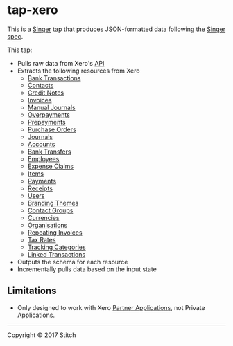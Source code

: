 # tap-xero

This is a [Singer](https://singer.io) tap that produces JSON-formatted data following
the [Singer spec](https://github.com/singer-io/getting-started/blob/master/SPEC.md).

This tap:

- Pulls raw data from Xero's [API](https://developer.xero.com/documentation/)
- Extracts the following resources from Xero
    - [Bank Transactions](https://developer.xero.com/documentation/api/banktransactions)
    - [Contacts](https://developer.xero.com/documentation/api/contacts)
    - [Credit Notes](https://developer.xero.com/documentation/api/credit-notes)
    - [Invoices](https://developer.xero.com/documentation/api/invoices)
    - [Manual Journals](https://developer.xero.com/documentation/api/manual-journals)
    - [Overpayments](https://developer.xero.com/documentation/api/overpayments)
    - [Prepayments](https://developer.xero.com/documentation/api/prepayments)
    - [Purchase Orders](https://developer.xero.com/documentation/api/purchase-orders)
    - [Journals](https://developer.xero.com/documentation/api/journals)
    - [Accounts](https://developer.xero.com/documentation/api/accounts)
    - [Bank Transfers](https://developer.xero.com/documentation/api/bank-transfers)
    - [Employees](https://developer.xero.com/documentation/api/employees)
    - [Expense Claims](https://developer.xero.com/documentation/api/expense-claims)
    - [Items](https://developer.xero.com/documentation/api/items)
    - [Payments](https://developer.xero.com/documentation/api/payments)
    - [Receipts](https://developer.xero.com/documentation/api/receipts)
    - [Users](https://developer.xero.com/documentation/api/users)
    - [Branding Themes](https://developer.xero.com/documentation/api/branding-themes)
    - [Contact Groups](https://developer.xero.com/documentation/api/contactgroups)
    - [Currencies](https://developer.xero.com/documentation/api/currencies)
    - [Organisations](https://developer.xero.com/documentation/api/organisation)
    - [Repeating Invoices](https://developer.xero.com/documentation/api/repeating-invoices)
    - [Tax Rates](https://developer.xero.com/documentation/api/tax-rates)
    - [Tracking Categories](https://developer.xero.com/documentation/api/tracking-categories)
    - [Linked Transactions](https://developer.xero.com/documentation/api/linked-transactions)
- Outputs the schema for each resource
- Incrementally pulls data based on the input state

## Limitations

- Only designed to work with
  Xero [Partner Applications](https://developer.xero.com/documentation/auth-and-limits/partner-applications), not
  Private Applications.

---

Copyright &copy; 2017 Stitch
